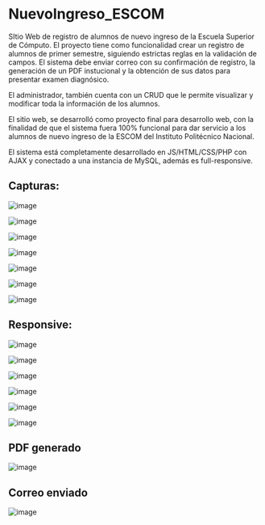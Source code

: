# NuevoIngreso_ESCOM
SItio Web de registro de alumnos de nuevo ingreso de la Escuela Superior de Cómputo.
El proyecto tiene como funcionalidad crear un registro de alumnos de primer semestre, siguiendo estrictas reglas en la validación de campos. El sistema debe enviar correo con su confirmación de registro, la generación de un PDF instucional y la obtención de sus datos para presentar examen diagnósico. 

El administrador, también cuenta con un CRUD que le permite visualizar y modificar toda la información de los alumnos.

El sitio web, se desarrolló como proyecto final para desarrollo web, con la finalidad de que el sistema fuera 100% funcional para dar servicio a los alumnos de nuevo ingreso de la ESCOM del Instituto Politécnico Nacional.

El sistema está completamente desarrollado en JS/HTML/CSS/PHP con AJAX y conectado a una instancia de MySQL, además es full-responsive.

## **Capturas**:

![image](https://github.com/AngelVelascoH/NuevoIngreso_ESCOM/assets/86260733/5ae1b23f-943a-441a-a5b3-3bec57228887)

![image](https://github.com/AngelVelascoH/NuevoIngreso_ESCOM/assets/86260733/4bd253ca-21f6-45ac-b8d8-668b00315ec2)

![image](https://github.com/AngelVelascoH/NuevoIngreso_ESCOM/assets/86260733/2aecc713-9691-4d16-a6f6-fcea29b0b536)

![image](https://github.com/AngelVelascoH/NuevoIngreso_ESCOM/assets/86260733/06a36baf-d5c9-4619-964b-ad5367822c05)

![image](https://github.com/AngelVelascoH/NuevoIngreso_ESCOM/assets/86260733/12c2a6a3-717a-4f9e-a0dc-69c7a6c0c873)

![image](https://github.com/AngelVelascoH/NuevoIngreso_ESCOM/assets/86260733/133198f3-1f16-459c-a16d-08d4f37946c9)

![image](https://github.com/AngelVelascoH/NuevoIngreso_ESCOM/assets/86260733/d5532991-6f57-41a1-a6d6-261e5f8a7560)


## **Responsive**:

![image](https://github.com/AngelVelascoH/NuevoIngreso_ESCOM/assets/86260733/062baa57-cc58-4502-9488-822b2a0b70c6)

![image](https://github.com/AngelVelascoH/NuevoIngreso_ESCOM/assets/86260733/6cef3eca-e367-444c-a566-046730cb8e9a)

![image](https://github.com/AngelVelascoH/NuevoIngreso_ESCOM/assets/86260733/7399d131-fb77-4a72-b231-1e25f0841a8c)

![image](https://github.com/AngelVelascoH/NuevoIngreso_ESCOM/assets/86260733/1d3ee135-893c-4bd5-a5f4-dc157340b58c)

![image](https://github.com/AngelVelascoH/NuevoIngreso_ESCOM/assets/86260733/eb64502b-2490-4f34-8228-9475677a5bde)

![image](https://github.com/AngelVelascoH/NuevoIngreso_ESCOM/assets/86260733/1010a855-bd79-4f59-8842-f6f9c2896134)


## **PDF generado**

![image](https://github.com/AngelVelascoH/NuevoIngreso_ESCOM/assets/86260733/db9b4f6f-8f34-4461-88b4-d10399d7185c)

## **Correo enviado**

![image](https://github.com/AngelVelascoH/NuevoIngreso_ESCOM/assets/86260733/aa6713b0-6290-4b70-b429-f3885bde4172)













